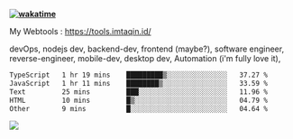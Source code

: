 **[![wakatime](https://wakatime.com/badge/user/87646243-158a-4241-a3cb-668e1fa2dbb8.svg)](https://wakatime.com/@87646243-158a-4241-a3cb-668e1fa2dbb8?style=plastic)**


My Webtools : https://tools.imtaqin.id/


devOps, nodejs dev, backend-dev, frontend (maybe?), software engineer, reverse-engineer, mobile-dev, desktop dev, Automation (i'm fully love it), 

<!--START_SECTION:waka-->

```txt
TypeScript   1 hr 19 mins    █████████▒░░░░░░░░░░░░░░░   37.27 %
JavaScript   1 hr 11 mins    ████████▒░░░░░░░░░░░░░░░░   33.59 %
Text         25 mins         ███░░░░░░░░░░░░░░░░░░░░░░   11.96 %
HTML         10 mins         █▒░░░░░░░░░░░░░░░░░░░░░░░   04.79 %
Other        9 mins          █░░░░░░░░░░░░░░░░░░░░░░░░   04.64 %
```

<!--END_SECTION:waka-->

<img src="https://github-readme-activity-graph-fjqz177.vercel.app/graph?username=fdciabdul&theme=github-dark"/>
